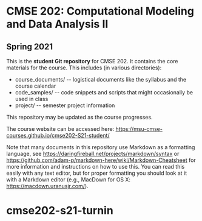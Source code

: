 # CMSE 202: Computational Modeling and Data Analysis II
## Spring 2021

This is the **student Git repository** for CMSE 202. It contains the core materials for the course. This includes (in various directories):

* course_documents/ -- logistical documents like the syllabus and the course calendar
* code_samples/ -- code snippets and scripts that might occasionally be used in class
* project/ -- semester project information

This repository may be updated as the course progresses.

The course website can be accessed here: https://msu-cmse-courses.github.io/cmse202-S21-student/

Note that many documents in this repository use Markdown as a formatting language, see https://daringfireball.net/projects/markdown/syntax or https://github.com/adam-p/markdown-here/wiki/Markdown-Cheatsheet for more information and instructions on how to use this. You can read this easily with any text editor, but for proper formatting you should look at it with a Markdown editor (e.g., MacDown for OS X: https://macdown.uranusjr.com/).
# cmse202-s21-turnin
